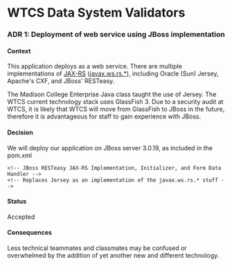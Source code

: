 # WTCS Data System Validators
### ADR 1: Deployment of web service using JBoss implementation

#### Context
This application deploys as a web service. There are multiple implementations of
[JAX-RS](https://en.wikipedia.org/wiki/Java_API_for_RESTful_Web_Services) ([javax.ws.rs.*](https://docs.oracle.com/javaee/7/api/javax/ws/rs/package-summary.html)),
including Oracle (Sun) Jersey, Apache's CXF, and JBoss' RESTeasy.

The Madison College Enterprise Java class taught the use of Jersey. The WTCS current technology stack uses GlassFish 3.
Due to a security audit at WTCS, it is likely that WTCS will move from GlassFish
to JBoss in the future, therefore it is advantageous for staff to gain experience
with JBoss.

#### Decision
We will deploy our application on JBoss server 3.0.19, as included in the pom.xml

    <!-- JBoss RESTeasy JAX-RS Implementation, Initializer, and Form Data Handler -->
    <!-- Replaces Jersey as an implementation of the javax.ws.rs.* stuff -->

#### Status
Accepted

#### Consequences
Less technical teammates and classmates may be confused or overwhelmed by the addition of yet another new and different technology.

